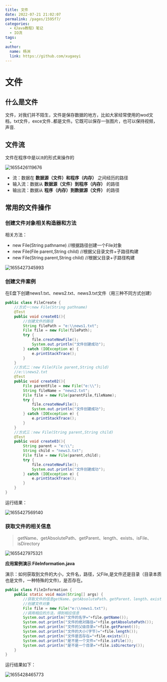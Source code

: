 ```yaml
---
title: 文件
date: 2022-07-21 21:02:07
permalink: /pages/1595f7/
categories:
  - 《Java教程》笔记
  - IO流
tags:
  - 
author: 
  name: 杨洲
  link: https://github.com/xugaoyi
---
```


# 文件

## 什么是文件

文件，对我们并不陌生，文件是保存数据的地方，比如大家经常使用的wod文档，txt文件，exce文件..都是文件。它既可以保存一张图片，也可以保持视频，声音.

## 文件流

文件在程序中是以`流`的形式来操作的

![1655426119676](/JavaCore/img/Java/IO流/IO流-1.png)

- 流：数据在 **数据源（文件）和程序（内存）** 之间经历的路径
- 输入流：数据从 **数据源（文件）到程序（内存）** 的路径
- 输出流：数据从 **程序（内存）到数据源（文件）** 的路径

## 常用的文件操作

### 创建文件对象相关构造器和方法

相关方法：

- new File(String pathname)	              //根据路径创建一个File对象
- new File(File parent,String child)        //根据父目录文件+子路径构建
- new File(String parent,String child)    //根据父目录+子路径构建

![1655427345993](/JavaCore/img/Java/IO流/IO流-2.png)

### 创建文件案例

在E盘下创建news1.txt、news2.txt、news3.txt文件（用三种不同方式创建）

```java
public class FileCreate {
    //方式一:new File(String pathname)
    @Test
    public void create01(){
        //创建文件的路径
        String filePath = "e:\\news1.txt";
        File file = new File(filePath);
        try {
            file.createNewFile();
            System.out.println("文件创建成功");
        } catch (IOException e) {
            e.printStackTrace();
        }
    }
    //方式二：new File(File parent,String child)
    //e:\\news2.txt
    @Test
    public void create02(){
        File parentFile = new File("e:\\");
        String fileName = "news2.txt";
        File file = new File(parentFile,fileName);
        try {
            file.createNewFile();
            System.out.println("文件创建成功");
        } catch (IOException e) {
            e.printStackTrace();
        }
    }
    //方式三：new File(String parent,String child)
    @Test
    public void create03(){
        String parent = "e:\\";
        String child = "news3.txt";
        File file = new File(parent,child);
        try {
            file.createNewFile();
            System.out.println("文件创建成功");
        } catch (IOException e) {
            e.printStackTrace();
        }
    }
}
```

运行结果：

![1655427569140](/JavaCore/img/Java/IO流/IO流-3.png)

### 获取文件的相关信息

> getName、getAbsolutePath、getParent、length、exists、isFile、isDirectory

![1655427975321](/JavaCore/img/Java/IO流/IO流-4.png)

**应用案例演示 FileInformation.java**

演示：如何获取到文件的大小，文件名，路径，父File,是文件还是目录（目录本质也是文件，一种特殊的文件)，是否存在。

```java
public class FileInformation {
    public static void main(String[] args) {
        //获取文件的信息getName、getAbsolutePath、getParent、length、exists、isFile、isDirectory
        //创建文件对象
        File file = new File("e:\\news1.txt");
        //调用相应的方法，得到相应信息
        System.out.println("文件的名字="+file.getName());
        System.out.println("文件的绝对路径="+file.getAbsolutePath());
        System.out.println("文件的父级目录="+file.getParent());
        System.out.println("文件的大小(字节)="+file.length());
        System.out.println("文件是否存在="+file.exists());
        System.out.println("是不是一个文件="+file.isFile());
        System.out.println("是不是一个目录="+file.isDirectory());
    }
}
```

运行结果如下：

![1655428465773](/JavaCore/img/Java/IO流/IO流-5.png)

